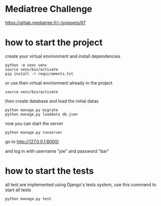 # Mediatree Challenge

https://gitlab.mediatree.fr/-/snippets/67

# how to start the project

create your virtual environment and install dependencies

    python -m venv venv
    source venv/bin/activate
    pip install -r requirements.txt

or use then virtual environment already in the project

    source venv/bin/activate

then create database and load the initial datas

    python manage.py migrate
    python manage.py loaddata db.json

now you can start the server

    python manage.py runserver

go to http://127.0.0.1:8000/

and log in with username "joe" and password "bar"

# how to start the tests

all test are implemented using Django's tests system, use this command to start all tests

    python manage.py test
